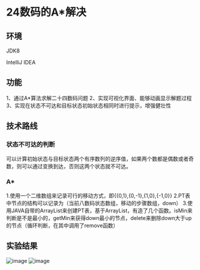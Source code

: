 # 24数码的A*解决
## 环境
JDK8

IntelliJ IDEA
## 功能
1、通过A*算法求解二十四数码问题
2、实现可视化界面、能够动画显示解题过程
3、实现在状态不可达和目标状态初始状态相同时进行提示，增强健壮性
## 技术路线
### 状态不可达的判断
可以计算初始状态与目标状态两个有序数列的逆序值，如果两个数都是偶数或者奇数，则可以通过变换到达，否则这两个状态就不可达。
### A*
1.使用一个二维数组来记录可行的移动方式，即{{0,1},{0,-1},{1,0},{-1,0}}
2.PT表中节点的结构可以记录为（当前八数码状态数组，移动的步骤数组，down）
3.使用JAVA自带的ArrayList来创建PT表，基于ArrayList，有造了几个函数。isMin来判断是不是最小的，getMin来获得down最小的节点，delete来删除down大于up的节点（循环判断，在其中调用了remove函数）

## 实验结果
![image](https://user-images.githubusercontent.com/70495062/126855735-51d99eec-9760-4e76-9bb9-25153730ded8.png)
![image](https://user-images.githubusercontent.com/70495062/126855736-f44d9c97-5a8e-461c-bd77-bd08ee6d0889.png)
